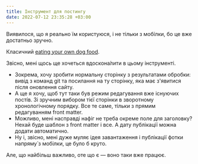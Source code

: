 ```yaml
---
title: Інструмент для постингу
date: 2022-07-12 23:35:28 +03:00
---
```


Виявилося, що я реально їм користуюся, і не тільки з мобі́лки, бо це вже достатньо зручно.

Класичний [eating your own dog food][1].

Звісно, мені щось ще хочеться вдоскона́лити в цьому інструменті.

- Зокрема, хочу зробити нормальну сторінку з результатами обробки: вивід з команд git та посилання на ту сторінку, яка має з'явитися після оновлення сайту.
- А ще я хочу, щоб тут таки був режим редагування вже існуючих пості́в. Зі зручним вибором тієї сторінки в зворотному хронологічному порядку. Все те саме, тільки з прямим редагуванням front matter.
- Можливо, мені насправді нафіг не треба окреме поле для заголовку? Нехай буде шаблон з front matter і все. А дату публікації можна додати автоматично.
- Ну і, звісно, мені дуже муляє ідея завантаження і публікації фотки напряму́ з мобілки, це було б круто.

Але, що найбільш важливо, оте що є — воно таки вже працює.

[1]: https://en.wikipedia.org/wiki/Eating_your_own_dog_food
